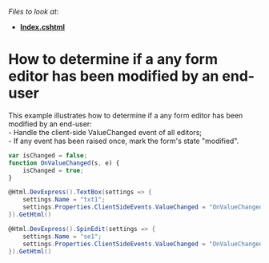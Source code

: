<!-- default file list -->
*Files to look at*:

* **[Index.cshtml](./CS/WebSite/Views/Home/Index.cshtml)**
<!-- default file list end -->
# How to determine if a any form editor has been modified by an end-user


<p>This example illustrates how to determine if a any form editor has been modified by an end-user:<br />
- Handle the client-side ValueChanged event of all editors;<br />
- If any event has been raised once, mark the form's state "modified".</p>

```js
var isChanged = false;
function OnValueChanged(s, e) {
    isChanged = true;
}
```

<p> </p>

```cs
@Html.DevExpress().TextBox(settings => {
    settings.Name = "txt1";
    settings.Properties.ClientSideEvents.ValueChanged = "OnValueChanged";
}).GetHtml()
```

<p> </p>

```cs
@Html.DevExpress().SpinEdit(settings => {
    settings.Name = "se1";
    settings.Properties.ClientSideEvents.ValueChanged = "OnValueChanged";
}).GetHtml()
```

<p> </p>

<br/>


